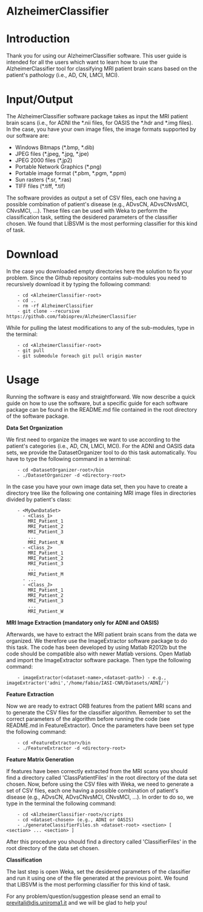 AlzheimerClassifier
=========

# Introduction

Thank you for using our AlzheimerClassifier software. This user guide is intended for all
the users which want to learn how to use the AlzheimerClassifier tool for classifying MRI
patient brain scans based on the patient's pathology (i.e., AD, CN, LMCI, MCI).

# Input/Output

The AlzheimerClassifier software package takes as input the MRI patient brain scans
(i.e., for ADNI the *.nii files, for OASIS the *.hdr and *.img files). In the case, you
have your own image files, the image formats supported by our software are:

  - Windows Bitmaps (*.bmp, *.dib)
  - JPEG files (*.jpeg, *.jpg, *.jpe)
  - JPEG 2000 files (*.jp2)
  - Portable Network Graphics (*.png)
  - Portable image format (*.pbm, *.pgm, *.ppm)
  - Sun rasters (*.sr, *.ras)
  - TIFF files (*.tiff, *.tif)

The software provides as output a set of CSV files, each one having a possible combination
of patient's disease (e.g., ADvsCN, ADvsCNvsMCI, CNvsMCI, ...). These files can be used with
Weka to perform the classification task, setting the desidered parameters of the classifier
chosen. We found that LIBSVM is the most performing classifier for this kind of task.

# Download

In the case you downloaded empty directories here the solution to fix your problem. Since
the Github repository contains sub-modules you need to recursively download it by typing
the following command:
  
        - cd <AlzheimerClassifier-root>
        - cd ..
        - rm -rf AlzheimerClassifier
        - git clone --recursive https://github.com/fabioprev/AlzheimerClassifier

While for pulling the latest modifications to any of the sub-modules, type in the terminal:
  
        - cd <AlzheimerClassifier-root>
        - git pull
        - git submodule foreach git pull origin master

# Usage

Running the software is easy and straightforward. We now describe a quick guide on how to
use the software, but a specific guide for each software package can be found in the
README.md file contained in the root directory of the software package.

<b>Data Set Organization</b>

   We first need to organize the images we want to use according to the patient's categories (i.e., AD,
   CN, LMCI, MCI). For the ADNI and OASIS data sets, we provide the DatasetOrganizer tool to do this
   task automatically. You have to type the following command in a terminal:
   
        - cd <DatasetOrganizer-root>/bin
        - ./DatasetOrganizer -d <directory-root>
   
   In the case you have your own image data set, then you have to create a directory tree like the
   following one containing MRI image files in directories divided by patient's class:
   
        - <MyOwnDataSet>
          - <Class_1>
            MRI_Patient_1
            MRI_Patient_2
            MRI_Patient_3
            ...
            MRI_Patient_N
          - <Class_2>
            MRI_Patient_1
            MRI_Patient_2
            MRI_Patient_3
            ...
            MRI_Patient_M
          - ...
          - <Class_J>
            MRI_Patient_1
            MRI_Patient_2
            MRI_Patient_3
            ...
            MRI_Patient_W

<b>MRI Image Extraction (mandatory only for ADNI and OASIS)</b>

Afterwards, we have to extract the MRI patient brain scans from the data we organized.
We therefore use the ImageExtractor software package to do this task. The code has been
developed by using Matlab R2012b but the code should be compatible also with newer Matlab
versions. Open Matlab and import the ImageExtractor software package. Then type the
following command:

        - imageExtractor(<dataset-name>,<dataset-path>) - e.g., imageExtractor('adni','/home/fabio/IASI-CNR/Datasets/ADNI/')

<b>Feature Extraction</b>

Now we are ready to extract ORB features from the patient MRI scans and to generate the
CSV files for the classifier algorithm. Remember to set the correct parameters of the
algorithm before running the code (see README.md in FeatureExtractor). Once the parameters
have been set type the following command:

        - cd <FeatureExtractor>/bin
        - ./FeatureExtractor -d <directory-root>

<b>Feature Matrix Generation</b>

If features have been correctly extracted from the MRI scans you should find a directory
called 'ClassPatientFiles' in the root directory of the data set chosen. Now, before using
the CSV files with Weka, we need to generate a set of CSV files, each one having a possible
combination of patient's disease (e.g., ADvsCN, ADvsCNvsMCI, CNvsMCI, ...). In order to do
so, we type in the terminal the following command:

        - cd <AlzheimerClassifier-root>/scripts
        - cd <dataset-chosen> (e.g., ADNI or OASIS)
        - ./generateClassifierFiles.sh <dataset-root> <section> [ <section> ... <section> ]
   
   After this procedure you should find a directory called 'ClassifierFiles' in the root directory
   of the data set chosen.

<b>Classification</b>

The last step is open Weka, set the desidered parameters of the classifier and run it
using one of the file generated at the previous point. We found that LIBSVM is the most
performing classifier for this kind of task.

For any problem/question/suggestion please send an email to previtali@dis.uniroma1.it and
we will be glad to help you!
